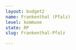 ```yaml
---
layout: budget2
name: Frankenthal (Pfalz)
level: kommune
state: RP
slug: Frankenthal-Pfalz

---
```



